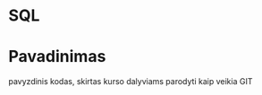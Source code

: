 # SQL

<h1>Pavadinimas</h1>
<p> pavyzdinis kodas, skirtas kurso dalyviams parodyti kaip veikia GIT</p>
